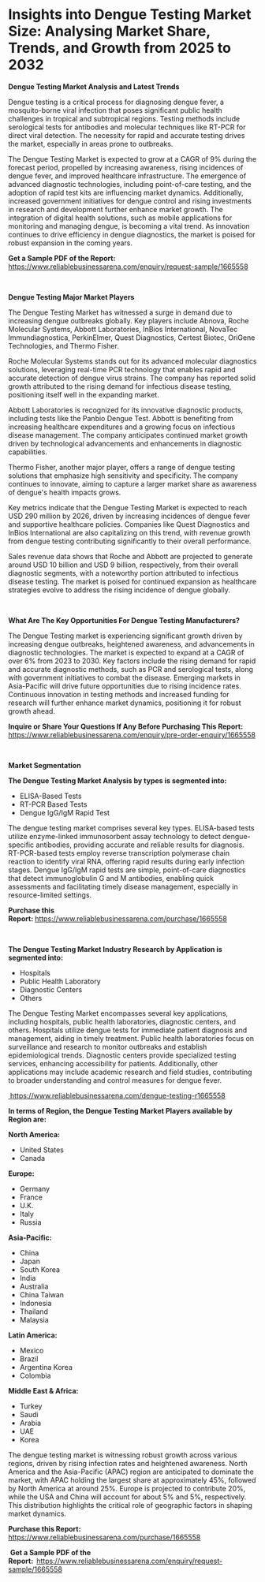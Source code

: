 <p><h1>Insights into Dengue Testing Market Size: Analysing Market Share, Trends, and Growth from 2025 to 2032</h1></p><p><strong>Dengue Testing Market Analysis and Latest Trends</strong></p>
<p><p>Dengue testing is a critical process for diagnosing dengue fever, a mosquito-borne viral infection that poses significant public health challenges in tropical and subtropical regions. Testing methods include serological tests for antibodies and molecular techniques like RT-PCR for direct viral detection. The necessity for rapid and accurate testing drives the market, especially in areas prone to outbreaks.</p><p>The Dengue Testing Market is expected to grow at a CAGR of 9% during the forecast period, propelled by increasing awareness, rising incidences of dengue fever, and improved healthcare infrastructure. The emergence of advanced diagnostic technologies, including point-of-care testing, and the adoption of rapid test kits are influencing market dynamics. Additionally, increased government initiatives for dengue control and rising investments in research and development further enhance market growth. The integration of digital health solutions, such as mobile applications for monitoring and managing dengue, is becoming a vital trend. As innovation continues to drive efficiency in dengue diagnostics, the market is poised for robust expansion in the coming years.</p></p>
<p><strong>Get a Sample PDF of the Report:&nbsp;</strong> <a href="https://www.reliablebusinessarena.com/enquiry/request-sample/1665558?utm_campaign=3583&utm_medium=2&utm_source=Github&utm_content=ia&utm_term=12042025&utm_id=dengue-testing">https://www.reliablebusinessarena.com/enquiry/request-sample/1665558</a></p>
<p>&nbsp;</p>
<p><strong>Dengue Testing Major Market Players</strong></p>
<p><p>The Dengue Testing Market has witnessed a surge in demand due to increasing dengue outbreaks globally. Key players include Abnova, Roche Molecular Systems, Abbott Laboratories, InBios International, NovaTec Immundiagnostica, PerkinElmer, Quest Diagnostics, Certest Biotec, OriGene Technologies, and Thermo Fisher.</p><p>Roche Molecular Systems stands out for its advanced molecular diagnostics solutions, leveraging real-time PCR technology that enables rapid and accurate detection of dengue virus strains. The company has reported solid growth attributed to the rising demand for infectious disease testing, positioning itself well in the expanding market.</p><p>Abbott Laboratories is recognized for its innovative diagnostic products, including tests like the Panbio Dengue Test. Abbott is benefiting from increasing healthcare expenditures and a growing focus on infectious disease management. The company anticipates continued market growth driven by technological advancements and enhancements in diagnostic capabilities.</p><p>Thermo Fisher, another major player, offers a range of dengue testing solutions that emphasize high sensitivity and specificity. The company continues to innovate, aiming to capture a larger market share as awareness of dengue's health impacts grows.</p><p>Key metrics indicate that the Dengue Testing Market is expected to reach USD 290 million by 2026, driven by increasing incidences of dengue fever and supportive healthcare policies. Companies like Quest Diagnostics and InBios International are also capitalizing on this trend, with revenue growth from dengue testing contributing significantly to their overall performance.</p><p>Sales revenue data shows that Roche and Abbott are projected to generate around USD 10 billion and USD 9 billion, respectively, from their overall diagnostic segments, with a noteworthy portion attributed to infectious disease testing. The market is poised for continued expansion as healthcare strategies evolve to address the rising incidence of dengue globally.</p></p>
<p>&nbsp;</p>
<p><strong>What Are The Key Opportunities For Dengue Testing Manufacturers?</strong></p>
<p><p>The Dengue Testing market is experiencing significant growth driven by increasing dengue outbreaks, heightened awareness, and advancements in diagnostic technologies. The market is expected to expand at a CAGR of over 6% from 2023 to 2030. Key factors include the rising demand for rapid and accurate diagnostic methods, such as PCR and serological tests, along with government initiatives to combat the disease. Emerging markets in Asia-Pacific will drive future opportunities due to rising incidence rates. Continuous innovation in testing methods and increased funding for research will further enhance market dynamics, positioning it for robust growth ahead.</p></p>
<p><strong>Inquire or Share Your Questions If Any Before Purchasing This Report:</strong> <a href="https://www.reliablebusinessarena.com/enquiry/pre-order-enquiry/1665558?utm_campaign=3583&utm_medium=2&utm_source=Github&utm_content=ia&utm_term=12042025&utm_id=dengue-testing">https://www.reliablebusinessarena.com/enquiry/pre-order-enquiry/1665558</a></p>
<p>&nbsp;</p>
<p><strong>Market Segmentation</strong></p>
<p><strong>The Dengue Testing Market Analysis by types is segmented into:</strong></p>
<p><ul><li>ELISA-Based Tests</li><li>RT-PCR Based Tests</li><li>Dengue IgG/IgM Rapid Test</li></ul></p>
<p><p>The dengue testing market comprises several key types. ELISA-based tests utilize enzyme-linked immunosorbent assay technology to detect dengue-specific antibodies, providing accurate and reliable results for diagnosis. RT-PCR-based tests employ reverse transcription polymerase chain reaction to identify viral RNA, offering rapid results during early infection stages. Dengue IgG/IgM rapid tests are simple, point-of-care diagnostics that detect immunoglobulin G and M antibodies, enabling quick assessments and facilitating timely disease management, especially in resource-limited settings.</p></p>
<p><strong>Purchase this Report:&nbsp;</strong><a href="https://www.reliablebusinessarena.com/purchase/1665558?utm_campaign=3583&utm_medium=2&utm_source=Github&utm_content=ia&utm_term=12042025&utm_id=dengue-testing">https://www.reliablebusinessarena.com/purchase/1665558</a></p>
<p>&nbsp;</p>
<p><strong>The Dengue Testing Market Industry Research by Application is segmented into:</strong></p>
<p><ul><li>Hospitals</li><li>Public Health Laboratory</li><li>Diagnostic Centers</li><li>Others</li></ul></p>
<p><p>The Dengue Testing Market encompasses several key applications, including hospitals, public health laboratories, diagnostic centers, and others. Hospitals utilize dengue tests for immediate patient diagnosis and management, aiding in timely treatment. Public health laboratories focus on surveillance and research to monitor outbreaks and establish epidemiological trends. Diagnostic centers provide specialized testing services, enhancing accessibility for patients. Additionally, other applications may include academic research and field studies, contributing to broader understanding and control measures for dengue fever.</p></p>
<p><a href="https://www.reliablebusinessarena.com/dengue-testing-r1665558?utm_campaign=3583&utm_medium=2&utm_source=Github&utm_content=ia&utm_term=12042025&utm_id=dengue-testing">&nbsp;https://www.reliablebusinessarena.com/dengue-testing-r1665558</a></p>
<p><strong>In terms of Region, the Dengue Testing Market Players available by Region are:</strong></p>
<p>
    <p> <strong> North America: </strong>
        <ul>
            <li>United States</li>
            <li>Canada</li>
        </ul>
        </p> 
    <p> <strong> Europe: </strong>
        <ul>
            <li>Germany</li>
            <li>France</li>
            <li>U.K.</li>
            <li>Italy</li>
            <li>Russia</li>
        </ul>
        </p> 
    <p> <strong> Asia-Pacific: </strong>
        <ul>
            <li>China</li>
            <li>Japan</li>
            <li>South Korea</li>
            <li>India</li>
            <li>Australia</li>
            <li>China Taiwan</li>
            <li>Indonesia</li>
            <li>Thailand</li>
            <li>Malaysia</li>
        </ul>
        </p> 
    <p> <strong> Latin America: </strong>
        <ul>
            <li>Mexico</li>
            <li>Brazil</li>
            <li>Argentina Korea</li>
            <li>Colombia</li>
        </ul>
        </p> 
    <p> <strong> Middle East & Africa: </strong>
        <ul>
            <li>Turkey</li>
            <li>Saudi</li>
            <li>Arabia</li>
            <li>UAE</li>
            <li>Korea</li>
        </ul>
    </p>
    </p>
<p><p>The dengue testing market is witnessing robust growth across various regions, driven by rising infection rates and heightened awareness. North America and the Asia-Pacific (APAC) region are anticipated to dominate the market, with APAC holding the largest share at approximately 45%, followed by North America at around 25%. Europe is projected to contribute 20%, while the USA and China will account for about 5% and 5%, respectively. This distribution highlights the critical role of geographic factors in shaping market dynamics.</p></p>
<p><strong>Purchase this Report: </strong><a href="https://www.reliablebusinessarena.com/purchase/1665558?utm_campaign=3583&utm_medium=2&utm_source=Github&utm_content=ia&utm_term=12042025&utm_id=dengue-testing">https://www.reliablebusinessarena.com/purchase/1665558</a></p>
<p>&nbsp;<strong>Get a Sample PDF of the Report:&nbsp;&nbsp;</strong><a href="https://www.reliablebusinessarena.com/enquiry/request-sample/1665558?utm_campaign=3583&utm_medium=2&utm_source=Github&utm_content=ia&utm_term=12042025&utm_id=dengue-testing">https://www.reliablebusinessarena.com/enquiry/request-sample/1665558</a></p>
<p><strong></strong></p>
<p><p></p><p></p><p></p></p>